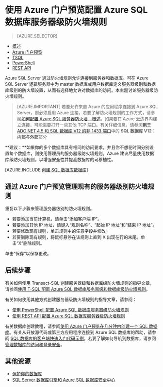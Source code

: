 <properties
	pageTitle="配置 SQL 数据库服务器级防火墙规则 | Azure"
	description="了解如何配置防火墙以允许 IP 地址访问 Azure SQL 服务器。"
	services="sql-database"
	documentationCenter=""
	authors="BYHAM"
	manager="jhubbard"
	editor=""/>


<tags
	ms.service="sql-database"
	ms.workload="data-management"
	ms.tgt_pltfrm="na"
	ms.devlang="dotnet"
	ms.topic="article" 
	ms.date="08/30/2016" 
	wacn.date="11/15/2016"
	ms.author="rickbyh;carlrab"/>  



# 使用 Azure 门户预览配置 Azure SQL 数据库服务器级防火墙规则


> [AZURE.SELECTOR]
- [概述](/documentation/articles/sql-database-firewall-configure/)
- [Azure 门户预览](/documentation/articles/sql-database-configure-firewall-settings/)
- [TSQL](/documentation/articles/sql-database-configure-firewall-settings-tsql/)
- [PowerShell](/documentation/articles/sql-database-configure-firewall-settings-powershell/)
- [REST API](/documentation/articles/sql-database-configure-firewall-settings-rest/)

Azure SQL Server 通过防火墙规则允许连接到服务器和数据库。可在 Azure SQL Server 逻辑服务器中为 master 数据库或用户数据库定义服务器级别和数据库级别的防火墙设置，从而有选择地允许对数据库的访问。本主题讨论服务器级防火墙规则。

> [AZURE.IMPORTANT] 若要允许来自 Azure 的应用程序连接到 Azure SQL Server，则必须启用 Azure 连接。若要了解防火墙规则的工作方式，请参阅[如何配置 Azure SQL 服务器防火墙 - 概述](/documentation/articles/sql-database-firewall-configure/)。如果要在 Azure 云边界内建立连接，可能需要打开一些其他 TCP 端口。有关详细信息，请参阅[用于 ADO.NET 4.5 和 SQL 数据库 V12 的非 1433 端口](/documentation/articles/sql-database-develop-direct-route-ports-adonet-v12/)中的 **SQL 数据库 V12：内部与外部**部分

**建议：**如果你的多个数据库具有相同的访问要求，并且你不想花时间分别设置每个数据库，则使用管理员的服务器级防火墙规则。Azure 建议尽量使用数据库级防火墙规则，以增强安全性并提高数据库的可移植性。

[AZURE.INCLUDE [创建 SQL 数据库数据库](../../includes/sql-database-create-new-server-firewall-portal.md)]

## 通过 Azure 门户预览管理现有的服务器级别防火墙规则

重复以下步骤来管理服务器级别的防火墙规则。

- 若要添加当前计算机，请单击“添加客户端 IP”。
- 若要添加其他 IP 地址，请键入“规则名称”、“起始 IP 地址”和“结束 IP 地址”。
- 若要修改现有规则，单击规则中的任意字段并修改。
- 若要删除现有规则，将鼠标悬停在该规则上直到 X 出现在行的末尾。单击“X”删除规则。

单击“保存”以保存更改。

## 后续步骤

有关如何使用 Transact-SQL 创建服务器级和数据库级防火墙规则的指导文章，请参阅[使用 T-SQL 配置 Azure SQL 数据库服务器级和数据库级防火墙规则](/documentation/articles/sql-database-configure-firewall-settings-tsql/)。

有关如何使用其他方式创建服务器级防火墙规则的指导文章，请参阅：

- [使用 PowerShell 配置 Azure SQL 数据库服务器级防火墙规则](/documentation/articles/sql-database-configure-firewall-settings-powershell/)
- [使用 REST API 配置 Azure SQL 数据库服务器级防火墙规则](/documentation/articles/sql-database-configure-firewall-settings-rest/)

有关数据库创建教程，请参阅[使用 Azure 门户预览在几分钟内创建一个 SQL 数据库](/documentation/articles/sql-database-get-started/)。有关从开放源代码或第三方应用程序连接到 Azure SQL 数据库的帮助，请参阅 [SQL 数据库的客户端快速入门代码示例](/documentation/articles/sql-database-libraries/)。若要了解如何导航到数据库，请参阅[管理数据库的访问和登录安全](/documentation/articles/sql-database-manage-logins/)。


## 其他资源

- [保护你的数据库](/documentation/articles/sql-database-security/)
- [SQL Server 数据库引擎和 Azure SQL 数据库安全中心](https://msdn.microsoft.com/zh-cn/library/bb510589)


<!--Image references-->
[1]: ./media/sql-database-configure-firewall-settings/AzurePortalBrowseForFirewall.png
[2]: ./media/sql-database-configure-firewall-settings/AzurePortalFirewallSettings.png
<!--anchors-->


 

<!---HONumber=Mooncake_1010_2016-->